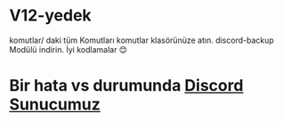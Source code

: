 # V12-yedek
komutlar/ daki tüm Komutları komutlar klasörünüze atın.
discord-backup Modülü indirin. İyi kodlamalar 😊
# Bir hata vs durumunda [Discord Sunucumuz](https://discord.gg/KZfAEjrPUF) 
